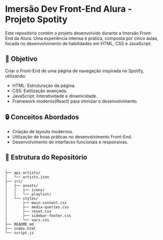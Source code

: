 # Imersão Dev Front-End Alura - Projeto Spotity

Este repositório contém o projeto desenvolvido durante a Imersão Front-End da Alura. Uma experiência intensa e prática, composta por cinco aulas, focada no desenvolvimento de habilidades em HTML, CSS e JavaScript.

## 🚀 Objetivo
Criar o Front-End de uma página de navegação inspirada no Spotify, utilizando:
- HTML: Estruturação da página.
- CSS: Estilização avançada.
- JavaScript: Interatividade e dinamicidade.
- Framework moderno(React) para otimizar o desenvolvimento.

## 🔒 Conceitos Abordados
- Criação de layouts modernos.
- Utilização de boas práticas no desenvolvimento Front-End.
- Desenvolvimento de interfaces funcionais e responsivas.

## 📂 Estrutura do Repositório

```plaintext
.
├── api-artists/
│   └── artists.json
├── src/
│   ├── assets/
│   │   ├── icons/ 
│   │   └── playlist/
│   └── styles/
│       ├── main-content.css
│       ├── media-queries.css
│       ├── reset.css
│       ├── sidebar-footer.css 
│       └── vars.css
├── README.md
├── index.html
└── script.js
